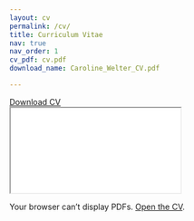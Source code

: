 ```yaml
---
layout: cv
permalink: /cv/
title: Curriculum Vitae
nav: true
nav_order: 1
cv_pdf: cv.pdf
download_name: Caroline_Welter_CV.pdf

---
```


<!-- Display the PDF CV on the website page -->

<div class="cv-actions">
  <a class="btn btn-primary" href="{{ '/assets/pdf/cv.pdf' | relative_url }}" download>
    Download CV
  </a>
</div>

<div class="cv-frame-wrap">
  <div class="cv-topbar"></div>
  <object class="cv-object"
          data="{{ '/assets/pdf/cv.pdf' | relative_url }}#view=FitH"
          type="application/pdf">
    <iframe class="cv-iframe"
            src="{{ '/assets/pdf/cv.pdf' | relative_url }}#view=FitH">
    </iframe>
  </object>
  <p class="cv-fallback">
    Your browser can’t display PDFs. 
    <a href="{{ '/assets/pdf/cv.pdf' | relative_url }}">Open the CV</a>.
  </p>
</div>



